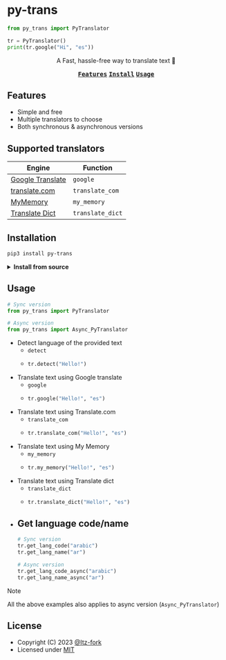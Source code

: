 # py-trans
```py
from py_trans import PyTranslator

tr = PyTranslator()
print(tr.google("Hi", "es"))
```

<p align="center">
  A Fast, hassle-free way to translate text 📖
<p>

<p align="center">
  <kbd><a href="#features"><b>Features</b></a></kbd>
  <kbd><a href="#installation"><b>Install</b></a></kbd>
  <kbd><a href="#usage"><b>Usage</b></a></kbd>
</p>


## Features
- Simple and free
- Multiple translators to choose
- Both synchronous & asynchronous versions


## Supported translators
|                      Engine                      |   Function   |
| ------------------------------------------------ | --------------- |
|[Google Translate](https://translate.google.com/) | `google`        |
|[translate.com](https://www.translate.com/)       | `translate_com` |
|[MyMemory](https://mymemory.translated.net/)      | `my_memory`     |
|[Translate Dict](https://www.translatedict.com/)  | `translate_dict`     |


## Installation

```sh
pip3 install py-trans
```

<details>
  <summary><b>Install from source</b></summary>

  ```sh
  pip install git+https://github.com/Itz-fork/py-trans.git
  ```
</details>


## Usage

```py
# Sync version
from py_trans import PyTranslator

# Async version
from py_trans import Async_PyTranslator
```

- Detect language of the provided text
    - `detect`
    - 
        ```py
        tr.detect("Hello!")
        ```
- Translate text using Google translate
    - `google`
    - 
        ```py
        tr.google("Hello!", "es")
        ```
- Translate text using Translate.com
    - `translate_com`
    - 
        ```py
        tr.translate_com("Hello!", "es")
        ```
- Translate text using My Memory
    - `my_memory`
    - 
        ```py
        tr.my_memory("Hello!", "es")
        ```
- Translate text using Translate dict
    - `translate_dict`
    - 
        ```py
        tr.translate_dict("Hello!", "es")
        ```
- Get language code/name
    - 
    ```py
    # Sync version
    tr.get_lang_code("arabic")
    tr.get_lang_name("ar")

    # Async version
    tr.get_lang_code_async("arabic")
    tr.get_lang_name_async("ar")
    ```

> [!NOTE]
> All the above examples also applies to async version (`Async_PyTranslator`)


## License
- Copyright (C) 2023 [@Itz-fork](https://github.com/Itz-fork)
- Licensed under [MIT](/LICENSE)
